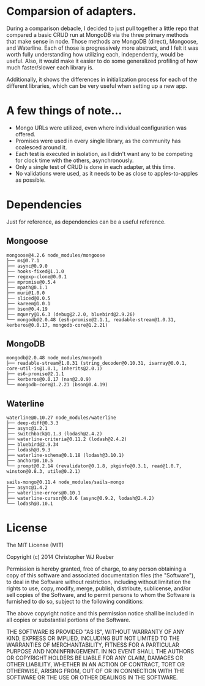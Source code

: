 
# Comparsion of adapters.

During a comparison debacle, I decided to just pull together a little repo that compared a basic CRUD run at MongoDB via the three primary methods that make sense in node. Those methods are MongoDB (direct), Mongoose, and Waterline. Each of those is progressively more abstract, and I felt it was worth fully understanding how utilizing each, independently, would be useful. Also, it would make it easier to do some generalized profiling of how much faster/slower each library is.

Additionally, it shows the differences in initialization process for each of the different libraries, which can be very useful when setting up a new app.

# A few things of note...

* Mongo URLs were utilized, even where individual configuration was offered.
* Promises were used in every single library, as the community has coalesced around it.
* Each test is executed in isolation, as I didn't want any to be competing for clock time with the others, asynchronously.
* Only a single test of CRUD is done in each adapter, at this time.
* No validations were used, as it needs to be as close to apples-to-apples as possible.

# Dependencies

Just for reference, as dependencies can be a useful reference.

## Mongoose

```
mongoose@4.2.6 node_modules/mongoose
├── ms@0.7.1
├── async@0.9.0
├── hooks-fixed@1.1.0
├── regexp-clone@0.0.1
├── mpromise@0.5.4
├── mpath@0.1.1
├── muri@1.0.0
├── sliced@0.0.5
├── kareem@1.0.1
├── bson@0.4.19
├── mquery@1.6.3 (debug@2.2.0, bluebird@2.9.26)
└── mongodb@2.0.48 (es6-promise@2.1.1, readable-stream@1.0.31, kerberos@0.0.17, mongodb-core@1.2.21)
```

## MongoDB

```
mongodb@2.0.48 node_modules/mongodb
├── readable-stream@1.0.31 (string_decoder@0.10.31, isarray@0.0.1, core-util-is@1.0.1, inherits@2.0.1)
├── es6-promise@2.1.1
├── kerberos@0.0.17 (nan@2.0.9)
└── mongodb-core@1.2.21 (bson@0.4.19)
```

## Waterline

```
waterline@0.10.27 node_modules/waterline
├── deep-diff@0.3.3
├── async@1.2.1
├── switchback@1.1.3 (lodash@2.4.2)
├── waterline-criteria@0.11.2 (lodash@2.4.2)
├── bluebird@2.9.34
├── lodash@3.9.3
├── waterline-schema@0.1.18 (lodash@3.10.1)
├── anchor@0.10.5
└── prompt@0.2.14 (revalidator@0.1.8, pkginfo@0.3.1, read@1.0.7, winston@0.8.3, utile@0.2.1)

sails-mongo@0.11.4 node_modules/sails-mongo
├── async@1.4.2
├── waterline-errors@0.10.1
├── waterline-cursor@0.0.6 (async@0.9.2, lodash@2.4.2)
└── lodash@3.10.1
```

# License

The MIT License (MIT)

Copyright (c) 2014 Christopher WJ Rueber

Permission is hereby granted, free of charge, to any person obtaining a copy of this software and associated documentation files (the "Software"), to deal in the Software without restriction, including without limitation the rights to use, copy, modify, merge, publish, distribute, sublicense, and/or sell copies of the Software, and to permit persons to whom the Software is furnished to do so, subject to the following conditions:

The above copyright notice and this permission notice shall be included in all copies or substantial portions of the Software.

THE SOFTWARE IS PROVIDED "AS IS", WITHOUT WARRANTY OF ANY KIND, EXPRESS OR IMPLIED, INCLUDING BUT NOT LIMITED TO THE WARRANTIES OF MERCHANTABILITY, FITNESS FOR A PARTICULAR PURPOSE AND NONINFRINGEMENT. IN NO EVENT SHALL THE AUTHORS OR COPYRIGHT HOLDERS BE LIABLE FOR ANY CLAIM, DAMAGES OR OTHER LIABILITY, WHETHER IN AN ACTION OF CONTRACT, TORT OR OTHERWISE, ARISING FROM, OUT OF OR IN CONNECTION WITH THE SOFTWARE OR THE USE OR OTHER DEALINGS IN THE SOFTWARE.
